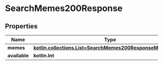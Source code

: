 
# SearchMemes200Response

## Properties
Name | Type | Description | Notes
------------ | ------------- | ------------- | -------------
**memes** | [**kotlin.collections.List&lt;SearchMemes200ResponseMemesInner&gt;**](SearchMemes200ResponseMemesInner.md) |  |  [optional]
**available** | **kotlin.Int** |  |  [optional]



